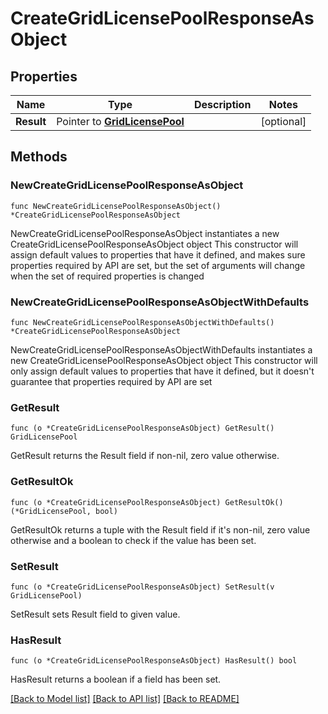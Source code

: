 # CreateGridLicensePoolResponseAsObject

## Properties

Name | Type | Description | Notes
------------ | ------------- | ------------- | -------------
**Result** | Pointer to [**GridLicensePool**](GridLicensePool.md) |  | [optional] 

## Methods

### NewCreateGridLicensePoolResponseAsObject

`func NewCreateGridLicensePoolResponseAsObject() *CreateGridLicensePoolResponseAsObject`

NewCreateGridLicensePoolResponseAsObject instantiates a new CreateGridLicensePoolResponseAsObject object
This constructor will assign default values to properties that have it defined,
and makes sure properties required by API are set, but the set of arguments
will change when the set of required properties is changed

### NewCreateGridLicensePoolResponseAsObjectWithDefaults

`func NewCreateGridLicensePoolResponseAsObjectWithDefaults() *CreateGridLicensePoolResponseAsObject`

NewCreateGridLicensePoolResponseAsObjectWithDefaults instantiates a new CreateGridLicensePoolResponseAsObject object
This constructor will only assign default values to properties that have it defined,
but it doesn't guarantee that properties required by API are set

### GetResult

`func (o *CreateGridLicensePoolResponseAsObject) GetResult() GridLicensePool`

GetResult returns the Result field if non-nil, zero value otherwise.

### GetResultOk

`func (o *CreateGridLicensePoolResponseAsObject) GetResultOk() (*GridLicensePool, bool)`

GetResultOk returns a tuple with the Result field if it's non-nil, zero value otherwise
and a boolean to check if the value has been set.

### SetResult

`func (o *CreateGridLicensePoolResponseAsObject) SetResult(v GridLicensePool)`

SetResult sets Result field to given value.

### HasResult

`func (o *CreateGridLicensePoolResponseAsObject) HasResult() bool`

HasResult returns a boolean if a field has been set.


[[Back to Model list]](../README.md#documentation-for-models) [[Back to API list]](../README.md#documentation-for-api-endpoints) [[Back to README]](../README.md)



